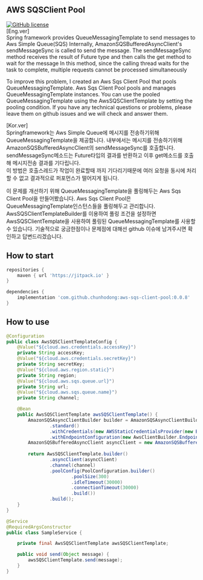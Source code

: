 ## AWS SQSClient Pool
[![GitHub license](https://img.shields.io/badge/License-Apache%202.0-green.svg)](https://github.com/chunhodong/property-breaker/blob/master/License)
<br>
[Eng.ver]
<br>
Spring framework provides QueueMessagingTemplate to send messages to Aws Simple Queue(SQS)
Internally, AmazonSQSBufferedAsyncClient's sendMessageSync is called to send the message.
The sendMessageSync method receives the result of Future type and then calls the get method to wait for the message
In this method, since the calling thread waits for the task to complete, multiple requests cannot be processed simultaneously

To improve this problem, I created an Aws Sqs Client Pool that pools QueueMessagingTemplate.
Aws Sqs Client Pool pools and manages QueueMessagingTemplate instances. You can use the pooled QueueMessagingTemplate using the AwsSQSClientTemplate by setting the pooling condition.
If you have any technical questions or problems, please leave them on github issues and we will check and answer them.

[Kor.ver]
<br>
Springframework는 Aws Simple Queue에 메시지를 전송하기위해 QueueMessagingTemplate을 제공합니다. 
내부에서는 메시지를 전송하기위해 AmazonSQSBufferedAsyncClient의 sendMessageSync를 호출합니다.
sendMessageSync메소드는 Future타입의 결과를 반환하고 이후 get메소드를 호출해 메시지전송 결과를 기다립니다.  
이 방법은 호출스레드가 작업이 완료할때 까지 기다리기때문에 여러 요청을 동시에 처리할 수 없고 결과적으로 퍼포먼스가 떨어지게 됩니다.

이 문제를 개선하기 위해 QueueMessagingTemplate을 풀링해두는 Aws Sqs Client Pool을 만들어봤습니다.
Aws Sqs Client Pool은 QueueMessagingTemplate인스턴스들을 풀링해두고 관리합니다. AwsSQSClientTemplateBuilder를 이용하여
풀링 조건을 설정하면 AwsSQSClientTemplate을 사용하여 풀링된 QueueMessagingTemplate를 사용할 수 있습니다.
기술적으로 궁금한점이나 문제점에 대해선 github 이슈에 남겨주시면 확인하고 답변드리겠습니다.


## How to start
```groovy
repositories {
    maven { url 'https://jitpack.io' }
}

dependencies {
    implementation 'com.github.chunhodong:aws-sqs-client-pool:0.0.8'
}
```

## How to use
```java
@Configuration
public class AwsSQSClientTemplateConfig {
    @Value("${cloud.aws.credentials.accessKey}")
    private String accessKey;
    @Value("${cloud.aws.credentials.secretKey}")
    private String secretKey;
    @Value("${cloud.aws.region.static}")
    private String region;
    @Value("${cloud.aws.sqs.queue.url}")
    private String url;
    @Value("${cloud.aws.sqs.queue.name}")
    private String channel;

    @Bean
    public AwsSQSClientTemplate awsSQSClientTemplate() {
        AmazonSQSAsyncClientBuilder builder = AmazonSQSAsyncClientBuilder
                .standard()
                .withCredentials(new AWSStaticCredentialsProvider(new BasicAWSCredentials(accessKey, secretKey)))
                .withEndpointConfiguration(new AwsClientBuilder.EndpointConfiguration(url, region));
        AmazonSQSBufferedAsyncClient asyncClient = new AmazonSQSBufferedAsyncClient(builder.build());
        
        return AwsSQSClientTemplate.builder()
                .asyncClient(asyncClient)
                .channel(channel)
                .poolConfig(PoolConfiguration.builder()
                        .poolSize(300)
                        .idleTimeout(30000)
                        .connectionTimeout(30000)
                        .build())
                .build();
    }
}

```

```java
@Service
@RequiredArgsConstructor
public class SampleService {

    private final AwsSQSClientTemplate awsSQSClientTemplate;

    public void send(Object message) {
        awsSQSClientTemplate.send(message);
    }
}
```
